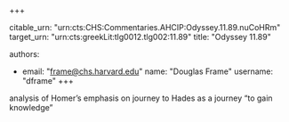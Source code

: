 +++


citable_urn: "urn:cts:CHS:Commentaries.AHCIP:Odyssey.11.89.nuCoHRm"
target_urn: "urn:cts:greekLit:tlg0012.tlg002:11.89"
title: "Odyssey 11.89"

authors:
- email: "frame@chs.harvard.edu"
  name: "Douglas Frame"
  username: "dframe"
+++

<p>analysis of Homer’s emphasis on journey to Hades as a journey “to gain knowledge”</p>